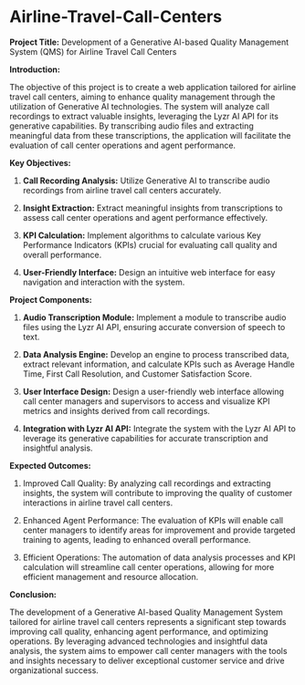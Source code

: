 # Airline-Travel-Call-Centers

**Project Title:** Development of a Generative AI-based Quality Management System (QMS) for Airline Travel Call Centers

**Introduction:**

The objective of this project is to create a web application tailored for airline travel call centers, aiming to enhance quality management through the utilization of Generative AI technologies. The system will analyze call recordings to extract valuable insights, leveraging the Lyzr AI API for its generative capabilities. By transcribing audio files and extracting meaningful data from these transcriptions, the application will facilitate the evaluation of call center operations and agent performance.

**Key Objectives:**

1. **Call Recording Analysis:** Utilize Generative AI to transcribe audio recordings from airline travel call centers accurately.

2. **Insight Extraction:** Extract meaningful insights from transcriptions to assess call center operations and agent performance effectively.

3. **KPI Calculation:** Implement algorithms to calculate various Key Performance Indicators (KPIs) crucial for evaluating call quality and overall performance.

4. **User-Friendly Interface:** Design an intuitive web interface for easy navigation and interaction with the system.

**Project Components:**

1. **Audio Transcription Module:** Implement a module to transcribe audio files using the Lyzr AI API, ensuring accurate conversion of speech to text.

2. **Data Analysis Engine:** Develop an engine to process transcribed data, extract relevant information, and calculate KPIs such as Average Handle Time, First Call Resolution, and Customer Satisfaction Score.

3. **User Interface Design:** Design a user-friendly web interface allowing call center managers and supervisors to access and visualize KPI metrics and insights derived from call recordings.

4. **Integration with Lyzr AI API:** Integrate the system with the Lyzr AI API to leverage its generative capabilities for accurate transcription and insightful analysis.

**Expected Outcomes:**

1. Improved Call Quality: By analyzing call recordings and extracting insights, the system will contribute to improving the quality of customer interactions in airline travel call centers.

2. Enhanced Agent Performance: The evaluation of KPIs will enable call center managers to identify areas for improvement and provide targeted training to agents, leading to enhanced overall performance.

3. Efficient Operations: The automation of data analysis processes and KPI calculation will streamline call center operations, allowing for more efficient management and resource allocation.

**Conclusion:**

The development of a Generative AI-based Quality Management System tailored for airline travel call centers represents a significant step towards improving call quality, enhancing agent performance, and optimizing operations. By leveraging advanced technologies and insightful data analysis, the system aims to empower call center managers with the tools and insights necessary to deliver exceptional customer service and drive organizational success.
